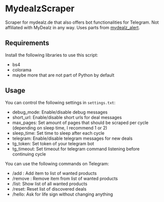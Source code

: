 # MydealzScraper
Scraper for mydealz.de that also offers bot functionalities for Telegram. Not affiliated with MyDealz in any way. Uses parts from [mydealz_alert](https://github.com/pfannkuchengesicht/mydealz_alert/).

## Requirements
Install the following libraries to use this script:
* bs4
* colorama
* maybe more that are not part of Python by default

## Usage
You can control the following settings in `settings.txt`:
* debug_mode: Enable/disable debug messages
* short_url: Enable/disable short urls for deal messages
* max_pages: Set amount of pages that should be scraped per cycle (depending on sleep time, I recommend 1 or 2)
* sleep_time: Set time to sleep after each cycle
* telegram: Enable/disable telegram messages for new deals
* tg_token: Set token of your telegram bot
* tg_timeout: Set timeout for telegram command listening before continuing cycle

You can use the following commands on Telegram:
* /add <item>: Add item to list of wanted products
* /remove <item>: Remove item from list of wanted products
* /list: Show list of all wanted products
* /reset: Reset list of discovered deals
* /hello: Ask for life sign without changing anything
